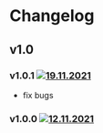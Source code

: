 # Changelog

## v1.0

### v1.0.1 [![19.11.2021](https://img.shields.io/date/1668870523)](https://github.com/d8corp/rollup-plugin-process-env/tree/v1.0.1)

- fix bugs

### v1.0.0 [![12.11.2021](https://img.shields.io/date/1668208913)](https://github.com/d8corp/rollup-plugin-process-env/tree/v1.0.0)

